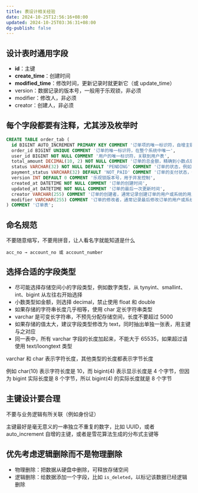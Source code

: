 ```yaml
---
title: 表设计相关经验
date: 2024-10-25T12:56:16+08:00
updated: 2024-10-25T03:36:31+08:00
dg-publish: false
---
```


## 设计表时通用字段

- **id**：主键
- **create_time**：创建时间
- **modified_time**：修改时间，更新记录时就更新它（或 update_time）
- version：数据记录的版本号，一般用于乐观锁，非必须
- modifier：修改人，非必须
- creator：创建人，非必须

## 每个字段都要有注释，尤其涉及枚举时

```sql
CREATE TABLE order_tab (
  id BIGINT AUTO_INCREMENT PRIMARY KEY COMMENT '订单项的唯一标识符，自增主键',
  order_id BIGINT UNIQUE COMMENT '订单的唯一标识符，在整个系统中唯一',
  user_id BIGINT NOT NULL COMMENT '用户的唯一标识符，关联到用户表',
  total_amount DECIMAL(10, 2) NOT NULL COMMENT '订单的总金额，精确到小数点后两位',
  status VARCHAR(32) NOT NULL DEFAULT 'PENDING' COMMENT '订单的状态，例如 PENDING, PAID, CANCELLED',
  payment_status VARCHAR(32) DEFAULT 'NOT_PAID' COMMENT '订单的支付状态，例如 NOT_PAID, PAID, REFUNDED',
  version INT DEFAULT 0 COMMENT '乐观锁版本号，用于并发控制',
  created_at DATETIME NOT NULL COMMENT '订单的创建时间',
  updated_at DATETIME NOT NULL COMMENT '订单的最后一次更新时间',
  creator VARCHAR(255) COMMENT '订单的创建者，通常记录创建订单的用户或系统的用户名',
  modifier VARCHAR(255) COMMENT '订单的修改者，通常记录最后修改订单的用户或系统的用户名'
) COMMENT '订单表';
```

## 命名规范

不要随意缩写，不要用拼音，让人看名字就能知道是什么

```
acc_no → account_no 或 account_number
```

## 选择合适的字段类型

- 尽可能选择存储空间小的字段类型，例如数字类型，从 tynyint、smallint、int、bigint 从左往右开始选择
- 小数类型如金额，则选择 decimal，禁止使用 float 和 double
- 如果存储的字符串长度几乎相等，使用 char 定长字符串类型
- varchar 是可变长字符串，不预先分配存储空间，长度不要超过 5000
- 如果存储的值太大，建议字段类型修改为 text，同时抽出单独一张表，用主键与之对应
- 同一表中，所有 varchar 字段的长度加起来，不能大于 65535，如果超过请使用 text/loongtext 类型

varchar 和 char 表示字符长度，其他类型的长度都表示字节长度

例如 char(10) 表示字符长度是 10，而 bigint(4) 表示显示长度是 4 个字节，但因为 bigint 实际长度是 8 个字节，所以 bigint(4) 的实际长度就是 8 个字节

## 主键设计要合理

不要与业务逻辑有所关联（例如身份证）

主键最好是毫无意义的一串独立不重复的数字，比如 UUID，或者 auto_increment 自增的主键，或者是雪花算法生成的分布式主键等

## 优先考虑逻辑删除而不是物理删除

- 物理删除：把数据从硬盘中删除，可释放存储空间
- 逻辑删除：给数据添加一个字段，比如 `is_deleted`，以标记该数据已经逻辑删除

